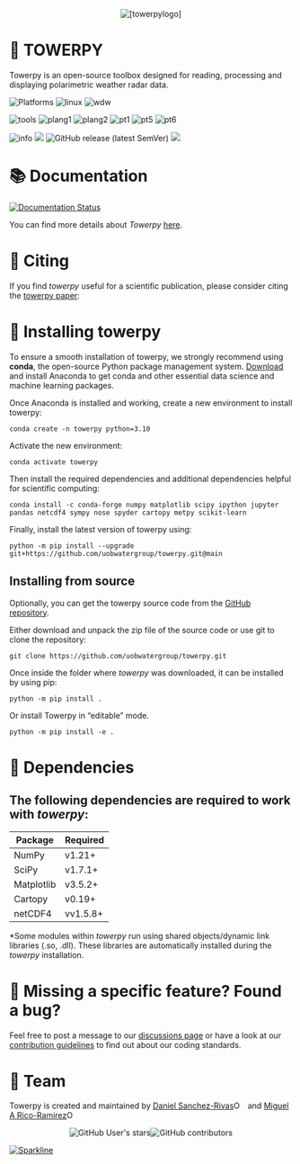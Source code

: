 <p align="center">
  <img src="https://github.com/uobwatergroup/towerpy/blob/main/towerpy/towerpy_logosd.png?raw=true" alt="[towerpylogo]"/>
</p>

# :satellite: TOWERPY
Towerpy is an open-source toolbox designed for reading, processing and displaying polarimetric weather radar data.

<p align="left">
  <img alt="Platforms" src="https://img.shields.io/badge/ =&nbsp&nbsp OS &nbsp&nbsp&nbsp;=-critical?style=for-the-badge" />
  <img alt="linux" src="https://img.shields.io/badge/Linux-FCC624?style=for-the-badge&logo=linux&logoColor=black"/>
  <img alt="wdw" src="https://img.shields.io/badge/Windows-0078D6?style=for-the-badge&logo=windows&logoColor=white"/>
</p>
<p align="left">
  <img alt="tools" src="https://img.shields.io/badge/= Tools =-critical?style=for-the-badge" />
  <img alt="plang1" src="https://img.shields.io/badge/Python-3776AB?style=for-the-badge&logo=python&logoColor=white"/>
  <img alt="plang2" src="https://img.shields.io/badge/C-00599C?style=for-the-badge&logo=c&logoColor=white"/>
  <img alt="pt1" src="https://img.shields.io/badge/conda-342B029.svg?&style=for-the-badge&logo=anaconda&logoColor=white"/> 
  <img alt="pt5" src="https://img.shields.io/badge/Numpy-777BB4?style=for-the-badge&logo=numpy&logoColor=white"/>
  <img alt="pt6" src="https://img.shields.io/badge/SciPy-654FF0?style=for-the-badge&logo=SciPy&logoColor=white"/>
</p>
<p align="left">
  <img alt="info" src="https://img.shields.io/badge/=&nbsp Info &nbsp;=-critical?style=for-the-badge"/>
  <a href="https://github.com/uobwatergroup/towerpy/blob/main/LICENSE"><img src="https://img.shields.io/badge/License-GPL%20v3.0-yellow.svg?style=for-the-badge&logo=gnuprivacyguard"/></a>
  <img alt="GitHub release (latest SemVer)" src="https://img.shields.io/github/v/release/uobwatergroup/towerpy?style=for-the-badge">
  <a href="https://doi.org/10.5194/amt-14-2873-2021"><img src="https://img.shields.io/badge/DOI-1.1.1.1.1.1-important?style=for-the-badge&logo=creativecommons"/></a>
  
</p>


# :books: Documentation
[![Documentation Status](https://readthedocs.org/projects/towerpy/badge/?version=latest)](https://towerpy.readthedocs.io/en/latest/?badge=latest)

You can find more details about _Towerpy_ [here](https://towerpy.readthedocs.io/en/latest/).

# :speech_balloon: Citing
If you find _towerpy_ useful for a scientific publication, please consider citing the [towerpy paper](https://github.com/uobwatergroup/towerpy):

# :hammer: Installing towerpy
To ensure a smooth installation of towerpy, we strongly recommend using **conda**, the open-source Python package management system. [Download](https://www.anaconda.com/) and install Anaconda to get conda and other essential data science and machine learning packages.

Once Anaconda is installed and working, create a new environment to install towerpy:

``conda create -n towerpy python=3.10``

Activate the new environment: 

``conda activate towerpy``

Then install the required dependencies and additional dependencies helpful for scientific computing:

``conda install -c conda-forge numpy matplotlib scipy ipython jupyter pandas netcdf4 sympy nose spyder cartopy metpy scikit-learn``

Finally, install the latest version of towerpy using:

``python -m pip install --upgrade git+https://github.com/uobwatergroup/towerpy.git@main``

## Installing from source

Optionally, you can get the towerpy source code from the [GitHub repository](https://github.com/uobwatergroup/towerpy). 

Either download and unpack the zip file of the source code or use git to clone the repository:

``git clone https://github.com/uobwatergroup/towerpy.git``

Once inside the folder where _towerpy_ was downloaded, it can be installed by using pip:

`` python -m pip install . ``

Or install Towerpy in “editable” mode.

`` python -m pip install -e . ``

# :snake: Dependencies

## The following dependencies are required to work with _towerpy_:

Package | Required
------------ | -------------
NumPy | v1.21+
SciPy | v1.7.1+
Matplotlib | v3.5.2+
Cartopy | v0.19+
netCDF4 | vv1.5.8+

\*Some modules within _towerpy_ run using shared objects/dynamic link libraries (.so, .dll). These libraries are automatically installed during the _towerpy_ installation.


# :thought_balloon: Missing a specific feature? Found a bug?
Feel free to post a message to our [discussions page](https://github.com/uobwatergroup/towerpy/discussions) or have a look at our [contribution guidelines](.github/CONTRIBUTING.md) to find out about our coding standards.

# :construction_worker: Team
Towerpy is created and maintained by 
[Daniel Sanchez-Rivas](https://scholar.google.com/citations?user=NQSB5-8AAAAJ&hl=en)<a itemprop="sameAs" content="https://orcid.org/0000-0001-9356-6641" href="https://orcid.org/0000-0001-9356-6641" target="orcid.widget" rel="me noopener noreferrer" style="vertical-align:top;"><img src="https://orcid.org/sites/default/files/images/orcid_16x16.png" style="width:1em;margin-right:.5em;" alt="ORCID iD icon"></a></div> and [Miguel A Rico-Ramirez](https://research-information.bris.ac.uk/en/persons/miguel-a-rico-ramirez)<a itemprop="sameAs" content="https://orcid.org/0000-0002-8885-4582" href="https://orcid.org/0000-0002-8885-4582" target="orcid.widget" rel="me noopener noreferrer" style="vertical-align:top;"><img src="https://orcid.org/sites/default/files/images/orcid_16x16.png" style="width:1em;margin-right:.5em;" alt="ORCID iD icon"></a></div>

<p align="center">
  <img alt="GitHub User's stars" src="https://img.shields.io/github/stars/uobwatergroup?style=social"><img alt="GitHub contributors" src="https://img.shields.io/github/contributors/uobwatergroup/towerpy">
</p>

[![Sparkline](https://stars.medv.io/uobwatergroup/towerpy.svg)](https://stars.medv.io/uobwatergroup/towerpy)

